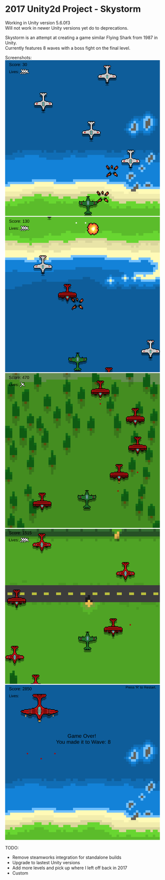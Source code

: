 # 2017 Unity2d Project - Skystorm

Working in Unity version 5.6.0f3 <br />
Will not work in newer Unity versions yet do to deprecations. <br />


Skystorm is an attempt at creating a game similar Flying Shark from 1987 in Unity. <br />
Currently features 8 waves with a boss fight on the final level. <br />

Screenshots: <br />
![Wave2](readme_imgs/wave2.png)
![Wave3](readme_imgs/wave3.png)
![Wave4](readme_imgs/wave4.png)
![Wave6](readme_imgs/wave6.png)
![Wave8](readme_imgs/wave8boss.png)

TODO: 
- Remove steamworks integration for standalone builds
- Upgrade to lastest Unity versions
- Add more levels and pick up where I left off back in 2017
- Custom
